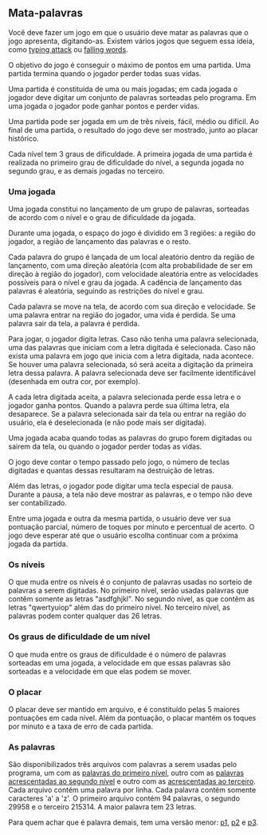 ## Mata-palavras

Você deve fazer um jogo em que o usuário deve matar as palavras que o jogo apresenta, digitando-as.
Existem vários jogos que seguem essa ideia, como [typing attack](https://www.typinggames.zone/typingattack) ou [falling words](https://www.typingstudy.com/pt-brazilian_abnt-2/games/falling_words).

O objetivo do jogo é conseguir o máximo de pontos em uma partida. Uma partida termina quando o jogador perder todas suas vidas.

Uma partida é constituída de uma ou mais jogadas; em cada jogada o jogador deve digitar um conjunto de palavras sorteadas pelo programa. Em uma jogada o jogador pode ganhar pontos e perder vidas.

Uma partida pode ser jogada em um de três níveis, fácil, médio ou difícil. Ao final de uma partida, o resultado do jogo deve ser mostrado, junto ao placar histórico. 

Cada nível tem 3 graus de dificuldade. A primeira jogada de uma partida é realizada no primeiro grau de dificuldade do nível, a segunda jogada no segundo grau, e as demais jogadas no terceiro.

### Uma jogada

Uma jogada constitui no lançamento de um grupo de palavras, sorteadas de acordo com o nível e o grau de dificuldade da jogada.

Durante uma jogada, o espaço do jogo é dividido em 3 regiões: a região do jogador, a região de lançamento das palavras e o resto.

Cada palavra do grupo é lançada de um local aleatório dentro da região de lançamento, com uma direção aleatória (com alta probabilidade de ser em direção à região do jogador), com velocidade aleatória entre as velocidades possíveis para o nível e grau da jogada. A cadência de lançamento das palavras é aleatória, seguindo as restrições do nível e grau.

Cada palavra se move na tela, de acordo com sua direção e velocidade.
Se uma palavra entrar na região do jogador, uma vida é perdida.
Se uma palavra sair da tela, a palavra é perdida.

Para jogar, o jogador digita letras. Caso não tenha uma palavra selecionada, uma das palavras que iniciam com a letra digitada é selecionada. Caso não exista uma palavra em jogo que inicia com a letra digitada, nada acontece. Se houver uma palavra selecionada, só será aceita a digitação da primeira letra dessa palavra.
A palavra selecionada deve ser facilmente identificável (desenhada em outra cor, por exemplo).

A cada letra digitada aceita, a palavra selecionada perde essa letra e o jogador ganha pontos.
Quando a palavra perde sua última letra, ela desaparece.
Se a palavra selecionada sair da tela ou entrar na região do usuário, ela é deselecionada (e não pode mais ser digitada).

Uma jogada acaba quando todas as palavras do grupo forem digitadas ou sairem da tela, ou quando o jogador perder todas as vidas.

O jogo deve contar o tempo passado pelo jogo, o número de teclas digitadas e quantas dessas resultaram na destruição de letras.

Além das letras, o jogador pode digitar uma tecla especial de pausa. Durante a pausa, a tela não deve mostrar as palavras, e o tempo não deve ser contabilizado.

Entre uma jogada e outra da mesma partida, o usuário deve ver sua pontuação parcial, número de toques por minuto e percentual de acerto. O jogo deve esperar até que o usuário escolha continuar com a próxima jogada da partida.

### Os níveis

O que muda entre os níveis é o conjunto de palavras usadas no sorteio de palavras a serem digitadas. No primeiro nível, serão usadas palavras que contêm somente as letras "asdfghjkl".
No segundo nível, as que contêm as letras "qwertyuiop" além das do primeiro nível.
No terceiro nível, as palavras podem conter qualquer das 26 letras.

### Os graus de dificuldade de um nível

O que muda entre os graus de dificuldade é o número de palavras sorteadas em uma jogada, a velocidade em que essas palavras são sorteadas e a velocidade em que elas podem se mover.

### O placar

O placar deve ser mantido em arquivo, e é constituído pelas 5 maiores pontuações em cada nível. Além da pontuação, o placar mantém os toques por minuto e a taxa de erro de cada partida.

### As palavras

São disponibilizados três arquivos com palavras a serem usadas pelo programa, um com as [palavras do primeiro nível](../Complementos/pal-al.txt), outro com as [palavras acrescentadas ao segundo nível](../Complementos/pal-qp.txt) e outro com as [acrescentadas ao terceiro](../Complementos/pal-zm.txt).
Cada arquivo contém uma palavra por linha. Cada palavra contém somente caracteres 'a' a 'z'.
O primeiro arquivo contém 94 palavras, o segundo 29958 e o terceiro 215314. 
A maior palavra tem 23 letras.

Para quem achar que é palavra demais, tem uma versão menor: [p1](../Complementos/p1.txt), [p2](../Complementos/p2.txt) e [p3](../Complementos/p3.txt).
